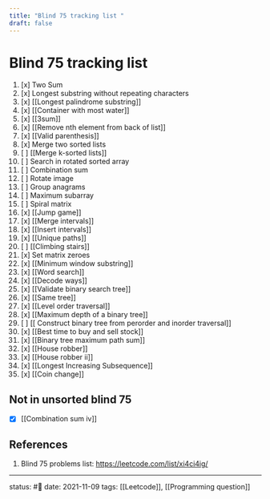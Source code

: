 ```yaml
---
title: "Blind 75 tracking list "
draft: false
---
```

# Blind 75 tracking list
1. [x] Two Sum 
2. [x] Longest substring without repeating characters
3. [x] [[Longest palindrome substring]]
4. [x] [[Container with most water]]
5. [x] [[3sum]]
6. [x] [[Remove nth element from back of list]]
7. [x] [[Valid parenthesis]]
8. [x] Merge two sorted lists
9. [ ] [[Merge k-sorted lists]]
10. [ ] Search in rotated sorted array
11. [ ] Combination sum
12. [ ] Rotate image
13. [ ] Group anagrams
14. [ ] Maximum subarray
15. [ ] Spiral matrix
16. [x] [[Jump game]]
17. [x] [[Merge intervals]]
18. [x] [[Insert intervals]]
19. [x] [[Unique paths]]
20. [ ] [[Climbing stairs]]
21. [x] Set matrix zeroes
22. [x] [[Minimum window substring]]
23. [x] [[Word search]]
24. [x] [[Decode ways]]
25. [x] [[Validate binary search tree]]
26. [x] [[Same tree]]
27. [x] [[Level order traversal]]
28. [x] [[Maximum depth of a binary tree]]
29. [ ] [[ Construct binary tree from perorder and inorder traversal]]
30. [x] [[Best time to buy and sell stock]]
31. [x] [[Binary tree maximum path sum]]
42. [x] [[House robber]]
49. [x] [[House robber ii]]
64. [x] [[Longest Increasing Subsequence]]
75. [x] [[Coin change]]

## Not in unsorted blind 75
- [x] [[Combination sum iv]]

## References
1. Blind 75 problems list: https://leetcode.com/list/xi4ci4ig/ 

---
status: #🦴
date: 2021-11-09
tags: [[Leetcode]], [[Programming question]]
